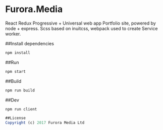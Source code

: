 # Furora.Media
React Redux Progressive + Universal web app Portfolio site, powered by node + express. Scss based on inuitcss, webpack used to create Service worker.

##Install dependencies
```js
npm install 
```

##Run
```js
npm start
```

##Build
```js
npm run build
```

##Dev
```js
npm run client

##License
Copyright (c) 2017 Furora Media Ltd
